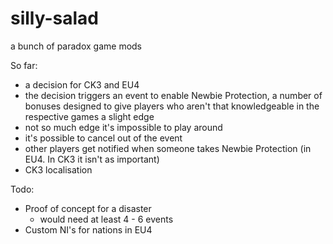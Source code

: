 # silly-salad
a bunch of paradox game mods

So far:
- a decision for CK3 and EU4
- the decision triggers an event to enable Newbie Protection, a number of bonuses designed to give players who aren't that knowledgeable in the respective games a slight edge
- not so much edge it's impossible to play around
- it's possible to cancel out of the event
- other players get notified when someone takes Newbie Protection (in EU4. In CK3 it isn't as important)
- CK3 localisation

Todo:
- Proof of concept for a disaster
	- would need at least 4 - 6 events
- Custom NI's for nations in EU4

